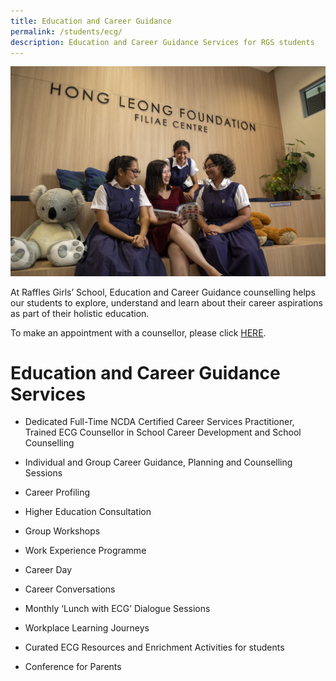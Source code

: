 ```yaml
---
title: Education and Career Guidance
permalink: /students/ecg/
description: Education and Career Guidance Services for RGS students
---
```

![](/images/ecg%20fc.jpg)

At Raffles Girls’ School, Education and Career Guidance counselling helps our students to explore, understand and learn about their career aspirations as part of their holistic education.

To make an appointment with a counsellor, please click [HERE](https://inet.rgs.edu.sg/students/Lists/Appointment%20with%20School%20Counsellor/AllItems.aspx).
# Education and Career Guidance Services
*   Dedicated Full-Time NCDA Certified Career Services Practitioner, Trained ECG Counsellor in School Career Development and School Counselling
*   Individual and Group Career Guidance, Planning and Counselling Sessions
*   Career Profiling


*   Higher Education Consultation



*   Group Workshops

*   Work Experience Programme

*   Career Day

*   Career Conversations

*   Monthly ‘Lunch with ECG’ Dialogue Sessions
*   Workplace Learning Journeys

*   Curated ECG Resources and Enrichment Activities for students
*   Conference for Parents